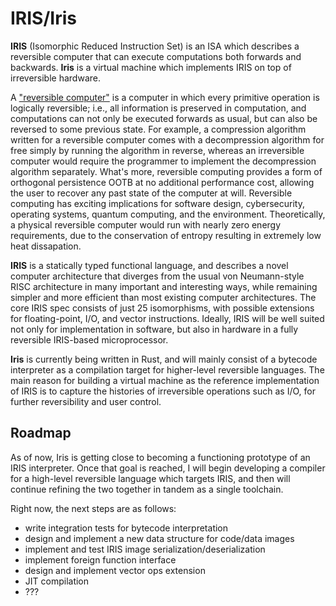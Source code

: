 # IRIS/Iris
**IRIS** (Isomorphic Reduced Instruction Set) is an ISA which describes a reversible computer that can execute computations both forwards and backwards. **Iris** is a virtual machine which implements IRIS on top of irreversible hardware.

A ["reversible computer"](https://en.wikipedia.org/wiki/Reversible_computing) is a computer in which every primitive operation is logically reversible; i.e., all information is preserved in computation, and computations can not only be executed forwards as usual, but can also be reversed to some previous state. For example, a compression algorithm written for a reversible computer comes with a decompression algorithm for free simply by running the algorithm in reverse, whereas an irreversible computer would require the programmer to implement the decompression algorithm separately. What's more, reversible computing provides a form of orthogonal persistence OOTB at no additional performance cost, allowing the user to recover any past state of the computer at will. Reversible computing has exciting implications for software design, cybersecurity, operating systems, quantum computing, and the environment. Theoretically, a physical reversible computer would run with nearly zero energy requirements, due to the conservation of entropy resulting in extremely low heat dissapation.

**IRIS** is a statically typed functional language, and describes a novel computer architecture that diverges from the usual von Neumann-style RISC architecture in many important and interesting ways, while remaining simpler and more efficient than most existing computer architectures. The core IRIS spec consists of just 25 isomorphisms, with possible extensions for floating-point, I/O, and vector instructions. Ideally, IRIS will be well suited not only for implementation in software, but also in hardware in a fully reversible IRIS-based microprocessor.

**Iris** is currently being written in Rust, and will mainly consist of a bytecode interpreter as a compilation target for higher-level reversible languages. The main reason for building a virtual machine as the reference implementation of IRIS is to capture the histories of irreversible operations such as I/O, for further reversibility and user control.

## Roadmap
As of now, Iris is getting close to becoming a functioning prototype of an IRIS interpreter. Once that goal is reached, I will begin developing a compiler for a high-level reversible language which targets IRIS, and then will continue refining the two together in tandem as a single toolchain.

Right now, the next steps are as follows:
- write integration tests for bytecode interpretation
- design and implement a new data structure for code/data images
- implement and test IRIS image serialization/deserialization
- implement foreign function interface
- design and implement vector ops extension
- JIT compilation
- ???
